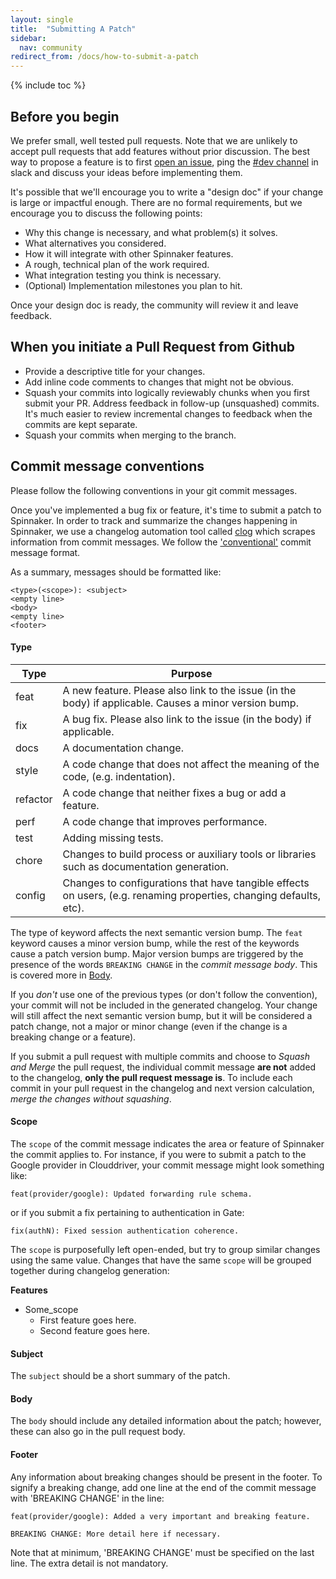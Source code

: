 ```yaml
---
layout: single
title:  "Submitting A Patch"
sidebar:
  nav: community
redirect_from: /docs/how-to-submit-a-patch
---
```


{% include toc %}

## Before you begin

We prefer small, well tested pull requests. Note that we are unlikely to accept
pull requests that add features without prior discussion. The best way to
propose a feature is to first [open an
issue](https://github.com/spinnaker/spinnaker/issues/new), ping the [#dev
channel](https://spinnakerteam.slack.com/messages/C0DPVDMQE/) in slack and
discuss your ideas before implementing them.

It's possible that we'll encourage you to write a "design doc" if your change
is large or impactful enough. There are no formal requirements, but we
encourage you to discuss the following points:

* Why this change is necessary, and what problem(s) it solves.
* What alternatives you considered.
* How it will integrate with other Spinnaker features.
* A rough, technical plan of the work required.
* What integration testing you think is necessary.
* (Optional) Implementation milestones you plan to hit.

Once your design doc is ready, the community will review it and leave feedback.

## When you initiate a Pull Request from Github

* Provide a descriptive title for your changes.
* Add inline code comments to changes that might not be obvious.
* Squash your commits into logically reviewably chunks when you first submit
  your PR. Address feedback in follow-up (unsquashed) commits. It's much easier
  to review incremental changes to feedback when the commits are kept separate.
* Squash your commits when merging to the branch.

## Commit message conventions

Please follow the following conventions in your git commit messages.

Once you've implemented a bug fix or feature, it's time to submit a patch to Spinnaker. In order to track and summarize the changes happening in Spinnaker, we use a changelog automation tool called [clog](https://github.com/clog-tool/clog-cli) which scrapes information from commit messages. We follow the ['conventional'](https://github.com/conventional-changelog/conventional-changelog/blob/a5505865ff3dd710cf757f50530e73ef0ca641da/conventions/angular.md) commit message format.

As a summary, messages should be formatted like:

```
<type>(<scope>): <subject>
<empty line>
<body>
<empty line>
<footer>
```

#### Type

Type | Purpose
--------|------------
feat | A new feature. Please also link to the issue (in the body) if applicable. Causes a minor version bump.
fix | A bug fix. Please also link to the issue (in the body) if applicable.
docs | A documentation change.
style | A code change that does not affect the meaning of the code, (e.g. indentation).
refactor | A code change that neither fixes a bug or add a feature.
perf | A code change that improves performance.
test | Adding missing tests.
chore | Changes to build process or auxiliary tools or libraries such as documentation generation.
config | Changes to configurations that have tangible effects on users, (e.g. renaming properties, changing defaults, etc).

The type of keyword affects the next semantic version bump. The `feat` keyword causes a minor version bump, while the rest of the keywords cause a patch version bump. Major version bumps are triggered by the presence of the words `BREAKING CHANGE` in the _commit message body_. This is covered more in [Body](#body).

If you _don't_ use one of the previous types (or don't follow the convention), your commit will not be included in the generated changelog. Your change will still affect the next semantic version bump, but it will be considered a patch change, not a major or minor change (even if the change is a breaking change or a feature).

If you submit a pull request with multiple commits and choose to _Squash and Merge_ the pull request, the individual commit message **are not** added to the changelog, **only the pull request message is**. To include each commit in your pull request in the changelog and next version calculation, _merge the changes without squashing_.

#### Scope

The `scope` of the commit message indicates the area or feature of Spinnaker the commit applies to. For instance, if you were to submit a patch to the Google provider in Clouddriver, your commit message might look something like:

```
feat(provider/google): Updated forwarding rule schema.
```

or if you submit a fix pertaining to authentication in Gate:

```
fix(authN): Fixed session authentication coherence.
```

The `scope` is purposefully left open-ended, but try to group similar changes using the same value. Changes that have the same `scope` will be grouped together during changelog generation:

**Features**
* Some_scope
  - First feature goes here.
  - Second feature goes here.

#### Subject

The `subject` should be a short summary of the patch.

#### Body

The `body` should include any detailed information about the patch; however, these can also go in the pull request body.

#### Footer

Any information about breaking changes should be present in the footer. To signify a breaking change, add one line at the end of the commit message with 'BREAKING CHANGE' in the line:

```
feat(provider/google): Added a very important and breaking feature.

BREAKING CHANGE: More detail here if necessary.
```

Note that at minimum, 'BREAKING CHANGE' must be specified on the last line. The extra detail is not mandatory.

